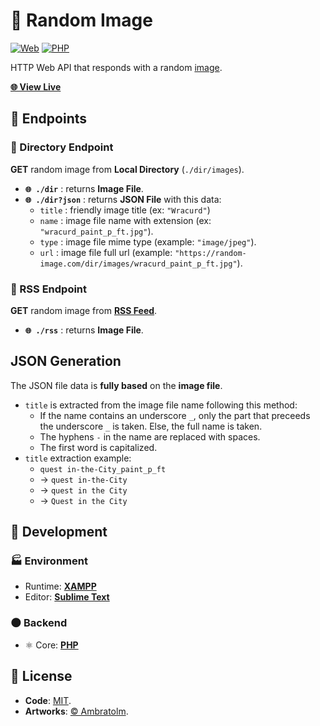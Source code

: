 # 🎲 Random Image

[![Web](https://img.shields.io/badge/web-blue?logo=w3c)](https://github.com/topics/web)
[![PHP](https://img.shields.io/badge/php-blue?logo=php)](https://github.com/topics/php)

HTTP Web API that responds with a random [image](https://ambratolm.cf).

[**🌐 View Live**](https://random-artwork.herokuapp.com)

## 📂 Endpoints

### 📁 Directory Endpoint

**GET** random image from **Local Directory** (`./dir/images`).

- **`🌐 ./dir`** : returns **Image File**.
- **`🌐 ./dir?json`** : returns **JSON File** with this data:
  - `title` : friendly image title (ex: `"Wracurd"`)
  - `name` : image file name with extension (ex: `"wracurd_paint_p_ft.jpg"`).
  - `type` : image file mime type (example: `"image/jpeg"`).
  - `url` : image file full url (example: `"https://random-image.com/dir/images/wracurd_paint_p_ft.jpg"`).

### 📁 RSS Endpoint

**GET** random image from [**RSS Feed**](https://feeds.feedburner.com/ambratolm-cf).

- **`🌐 ./rss`** : returns **Image File**.

## JSON Generation

The JSON file data is **fully based** on the **image file**.

- `title` is extracted from the image file name following this method:
  - If the name contains an underscore `_`, only the part that preceeds the underscore `_` is taken. Else, the full name is taken.
  - The hyphens `-` in the name are replaced with spaces.
  - The first word is capitalized.
- `title` extraction example:
  - `quest in-the-City_paint_p_ft`
  - → `quest in-the-City`
  - → `quest in the City`
  - → `Quest in the City`

## 🚀 Development

### 🏭 Environment

- Runtime: [**XAMPP**](https://www.apachefriends.org)
- Editor: [**Sublime Text**](https://www.sublimetext.com)

### 🌑 Backend

- ⚛️ Core: [**PHP**](https://github.com/php)

## 📄 License

- **Code**: [MIT](./LICENSE).
- **Artworks**: [© Ambratolm](https://ambratolm.cf).